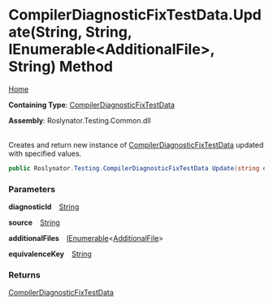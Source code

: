 # CompilerDiagnosticFixTestData\.Update\(String, String, IEnumerable\<AdditionalFile>, String\) Method

[Home](../../../../README.md)

**Containing Type**: [CompilerDiagnosticFixTestData](../README.md)

**Assembly**: Roslynator\.Testing\.Common\.dll

\
Creates and return new instance of [CompilerDiagnosticFixTestData](../README.md) updated with specified values\.

```csharp
public Roslynator.Testing.CompilerDiagnosticFixTestData Update(string diagnosticId, string source, System.Collections.Generic.IEnumerable<Roslynator.Testing.AdditionalFile> additionalFiles, string equivalenceKey)
```

### Parameters

**diagnosticId** &ensp; [String](https://docs.microsoft.com/en-us/dotnet/api/system.string)

**source** &ensp; [String](https://docs.microsoft.com/en-us/dotnet/api/system.string)

**additionalFiles** &ensp; [IEnumerable](https://docs.microsoft.com/en-us/dotnet/api/system.collections.generic.ienumerable-1)\<[AdditionalFile](../../AdditionalFile/README.md)>

**equivalenceKey** &ensp; [String](https://docs.microsoft.com/en-us/dotnet/api/system.string)

### Returns

[CompilerDiagnosticFixTestData](../README.md)

